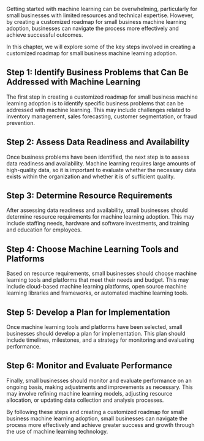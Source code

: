 
Getting started with machine learning can be overwhelming, particularly for small businesses with limited resources and technical expertise. However, by creating a customized roadmap for small business machine learning adoption, businesses can navigate the process more effectively and achieve successful outcomes.

In this chapter, we will explore some of the key steps involved in creating a customized roadmap for small business machine learning adoption.

Step 1: Identify Business Problems that Can Be Addressed with Machine Learning
------------------------------------------------------------------------------

The first step in creating a customized roadmap for small business machine learning adoption is to identify specific business problems that can be addressed with machine learning. This may include challenges related to inventory management, sales forecasting, customer segmentation, or fraud prevention.

Step 2: Assess Data Readiness and Availability
----------------------------------------------

Once business problems have been identified, the next step is to assess data readiness and availability. Machine learning requires large amounts of high-quality data, so it is important to evaluate whether the necessary data exists within the organization and whether it is of sufficient quality.

Step 3: Determine Resource Requirements
---------------------------------------

After assessing data readiness and availability, small businesses should determine resource requirements for machine learning adoption. This may include staffing needs, hardware and software investments, and training and education for employees.

Step 4: Choose Machine Learning Tools and Platforms
---------------------------------------------------

Based on resource requirements, small businesses should choose machine learning tools and platforms that meet their needs and budget. This may include cloud-based machine learning platforms, open source machine learning libraries and frameworks, or automated machine learning tools.

Step 5: Develop a Plan for Implementation
-----------------------------------------

Once machine learning tools and platforms have been selected, small businesses should develop a plan for implementation. This plan should include timelines, milestones, and a strategy for monitoring and evaluating performance.

Step 6: Monitor and Evaluate Performance
----------------------------------------

Finally, small businesses should monitor and evaluate performance on an ongoing basis, making adjustments and improvements as necessary. This may involve refining machine learning models, adjusting resource allocation, or updating data collection and analysis processes.

By following these steps and creating a customized roadmap for small business machine learning adoption, small businesses can navigate the process more effectively and achieve greater success and growth through the use of machine learning technology.

